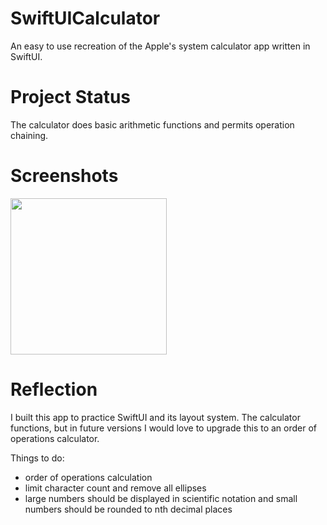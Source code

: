# SwiftUICalculator

An easy to use recreation of the Apple's system calculator app written in SwiftUI.

# Project Status

The calculator does basic arithmetic functions and permits operation chaining.

# Screenshots

<img src="https://github.com/mcipswitch/swiftui-calculator/blob/master/screenshot.png" width="250">

# Reflection

I built this app to practice SwiftUI and its layout system. The calculator functions, but in future versions I would love to upgrade this to an order of operations calculator.

Things to do:

* order of operations calculation
* limit character count and remove all ellipses
* large numbers should be displayed in scientific notation and small numbers should be rounded to nth decimal places
